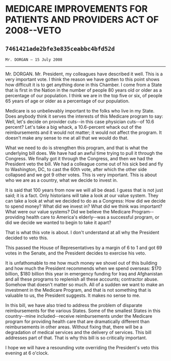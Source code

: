 # MEDICARE IMPROVEMENTS FOR PATIENTS AND PROVIDERS ACT OF 2008--VETO
## `7461421ade2bfe3e835ceabbc4bfd52d`
`Mr. DORGAN — 15 July 2008`

---


Mr. DORGAN. Mr. President, my colleagues have described it well. This 
is a very important vote. I think the reason we have gotten to this 
point shows how difficult it is to get anything done in this Chamber. I 
come from a State that is first in the Nation in the number of people 
80 years old or older as a percentage of our population. I think we are 
in the top five or six, of people 65 years of age or older as a 
percentage of our population.

Medicare is so unbelievably important to the folks who live in my 
State. Does anybody think it serves the interests of this Medicare 
program to say: Well, let's decide on provider cuts--in this case 
physician cuts--of 10.6 percent? Let's take a big whack, a 10.6-percent 
whack out of the reimbursements and it would not matter; it would not 
affect the program. It doesn't make any sense to me at all that we 
would do that.

What we need to do is strengthen this program, and that is what the 
underlying bill does. We have had an awful time trying to pull it 
through the Congress. We finally got it through the Congress, and then 
we had the President veto the bill. We had a colleague come out of his 
sick bed and fly to Washington, DC, to cast the 60th vote, after which 
the other side collapsed and we got 9 other votes. This is very 
important. This is about who we are as a country, what we decide to 
invest in.

It is said that 100 years from now we will all be dead. I guess that 
is not just said; it is a fact. Only historians will take a look at our 
value system. They can take a look at what we decided to do as a 
Congress: How did we decide to spend money? What did we invest in? What 
did we think was important? What were our value systems? Did we believe 
the Medicare Program--providing health care to America's elderly--was a 
successful program, or did we decide we wanted to begin to take it 
apart?

That is what this vote is about. I don't understand at all why the 
President decided to veto this.

This passed the House of Representatives by a margin of 6 to 1 and 
got 69 votes in the Senate, and the President decides to exercise his 
veto.

It is unfathomable to me how much money we shovel out of this 
building and how much the President recommends when we spend overseas: 
$170 billion, $180 billion this year in emergency funding for Iraq and 
Afghanistan and all these programs to replenish all these accounts; 
contractor abuse. Somehow that doesn't matter so much. All of a sudden 
we want to make an investment in the Medicare Program, and that is not 
something that is valuable to us, the President suggests. It makes no 
sense to me.

In this bill, we have also tried to address the problem of disparate 
reimbursements for the various States. Some of the smallest States in 
this country--mine included--receive reimbursements under the Medicare 
program for providing health care that are dramatically different than 
reimbursements in other areas. Without fixing that, there will be a 
degradation of medical services and the delivery of services. This bill 
addresses part of that. That is why this bill is so critically 
important.

I hope we will have a resounding vote overriding the President's veto 
this evening at 6 o'clock.